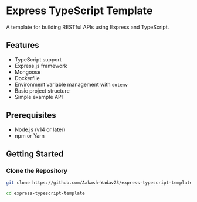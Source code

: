 # Express TypeScript Template

A template for building RESTful APIs using Express and TypeScript.

## Features

- TypeScript support
- Express.js framework
- Mongoose
- Dockerfile
- Environment variable management with `dotenv`
- Basic project structure
- Simple example API

## Prerequisites

- Node.js (v14 or later)
- npm or Yarn

## Getting Started

### Clone the Repository

```bash
git clone https://github.com/Aakash-Yadav23/express-typescript-template.git

cd express-typescript-template
